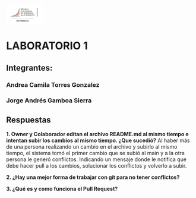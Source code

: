 <img src="logo_escuela.png" alt="Logo de la escuela de Ingeniería" width="100" >
<h1> LABORATORIO 1 </h1>
<h2> Integrantes: </h2>
<h3> Andrea Camila Torres Gonzalez  </h3>
<h3> Jorge Andrés Gamboa Sierra </h3>

## Respuestas
**1. Owner y Colaborador editan el archivo README.md al mismo tiempo e intentan subir los cambios al mismo tiempo. ¿Que sucedió?**
Al haber más de una persona realizando un cambio en el archivo y subirlo al mismo tiempo, el sistema tomó el primer cambio que se subió al main y a la otra persona le generó conflictos.
Indicando un mensaje donde le notifica que debe hacer pull a los cambios, solucionar los conflictos y volverlo a subir.

**2. ¿Hay una mejor forma de trabajar con git para no tener conflictos?**

**3. ¿Qué es y como funciona el Pull Request?**





